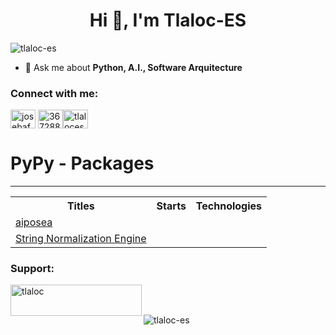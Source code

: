 <h1 align="center">Hi 👋, I'm Tlaloc-ES</h1>
<p align="left"> <img src="https://komarev.com/ghpvc/?username=tlaloc-es&label=Profile%20views&color=0e75b6&style=flat" alt="tlaloc-es" /> </p>

- 💬 Ask me about **Python, A.I., Software Arquitecture**

<h3 align="left">Connect with me:</h3>
<p align="left">
<a href="https://linkedin.com/in/josebaf" target="blank"><img align="center" src="https://raw.githubusercontent.com/rahuldkjain/github-profile-readme-generator/master/src/images/icons/Social/linked-in-alt.svg" alt="josebaf" height="30" width="40" /></a>
<a href="https://stackoverflow.com/users/3672883" target="blank"><img align="center" src="https://raw.githubusercontent.com/rahuldkjain/github-profile-readme-generator/master/src/images/icons/Social/stack-overflow.svg" alt="3672883" height="30" width="40" /></a><a href="https://dev.to/tlaloces" target="blank"><img align="center" src="https://raw.githubusercontent.com/rahuldkjain/github-profile-readme-generator/master/src/images/icons/Social/devto.svg" alt="tlaloces" height="30" width="40" /></a>
</p>

# PyPy - Packages
---

<table>
  <tr>
    <th>Titles</th>
    <th>Starts</th>
    <th>Technologies</th>
  </tr>
  <tr>
    <td><a href="https://github.com/Tlaloc-Es/aipose">aiposea</img></td>
    <td></td>
    <td></td>
  </tr>
  <tr>
    <td><a href="https://github.com/Tlaloc-Es/StringNormalizationEngine">String Normalization Engine</img></td>
    <td></td>
    <td></td>
  </tr>
</table>

<h3 align="left">Support:</h3>
<p><a href="https://www.buymeacoffee.com/tlaloc"> <img align="left" src="https://cdn.buymeacoffee.com/buttons/v2/default-yellow.png" height="50" width="210" alt="tlaloc" /></a></p><br><br>

<p><img align="center" src="https://github-readme-stats.vercel.app/api/top-langs?username=tlaloc-es&show_icons=true&locale=en&layout=compact" alt="tlaloc-es" /></p>
